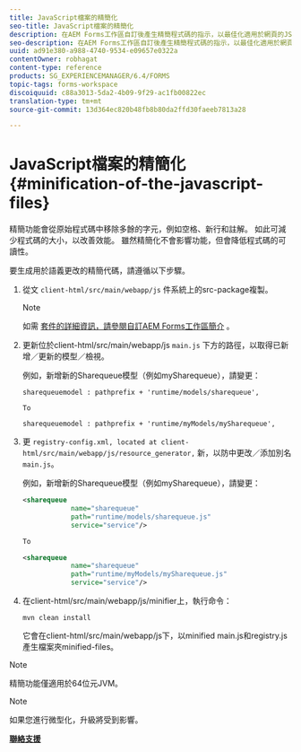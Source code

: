 ```yaml
---
title: JavaScript檔案的精簡化
seo-title: JavaScript檔案的精簡化
description: 在AEM Forms工作區自訂後產生精簡程式碼的指示，以最佳化適用於網頁的JS檔案。
seo-description: 在AEM Forms工作區自訂後產生精簡程式碼的指示，以最佳化適用於網頁的JS檔案。
uuid: ad91e380-a988-4740-9534-e09657e0322a
contentOwner: robhagat
content-type: reference
products: SG_EXPERIENCEMANAGER/6.4/FORMS
topic-tags: forms-workspace
discoiquuid: c88a3013-5da2-4b09-9f29-ac1fb00822ec
translation-type: tm+mt
source-git-commit: 13d364ec820b48fb8b80da2ffd30faeeb7813a28

---
```



# JavaScript檔案的精簡化 {#minification-of-the-javascript-files}

精簡功能會從原始程式碼中移除多餘的字元，例如空格、新行和註解。 如此可減少程式碼的大小，以改善效能。 雖然精簡化不會影響功能，但會降低程式碼的可讀性。

要生成用於語義更改的精簡代碼，請遵循以下步驟。

1. 從文 `client-html/src/main/webapp/js` 件系統上的src-package複製。

   >[!NOTE]
   >
   >如需 [套件的詳細資訊，請參閱自訂AEM Forms工作區簡介](/help/forms/using/introduction-customizing-html-workspace.md) 。

1. 更新位於client-html/src/main/webapp/js `main.js` 下方的路徑，以取得已新增／更新的模型／檢視。

   例如，新增新的Sharequeue模型（例如mySharequeue），請變更：

   ```
   sharequeuemodel : pathprefix + 'runtime/models/sharequeue',
   
   To
   
   sharequeuemodel : pathprefix + 'runtime/myModels/mySharequeue',
   ```

1. 更 `registry-config.xml, located at client-html/src/main/webapp/js/resource_generator,` 新，以防中更改／添加別名 `main.js`。

   例如，新增新的Sharequeue模型（例如mySharequeue），請變更：

   ```xml
   <sharequeue
               name="sharequeue"
               path="runtime/models/sharequeue.js"
               service="service"/>
   
   To
   
   <sharequeue
               name="sharequeue"
               path="runtime/myModels/mySharequeue.js"
               service="service"/>
   ```

1. 在client-html/src/main/webapp/js/minifier上，執行命令：

   ```shell
   mvn clean install
   ```

   它會在client-html/src/main/webapp/js下，以minified main.js和registry.js產生檔案夾minified-files。

>[!NOTE]
>
>精簡功能僅適用於64位元JVM。

>[!NOTE]
>
>如果您進行微型化，升級將受到影響。

**[聯絡支援](https://www.adobe.com/account/sign-in.supportportal.html)**
